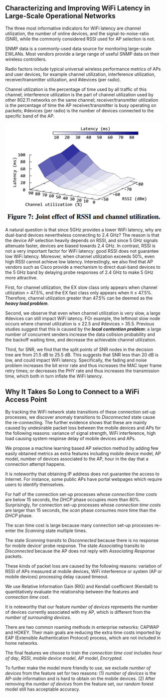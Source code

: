 ## Characterizing and Improving WiFi Latency in Large-Scale Operational Networks

The three most informative indicators for WiFi latency are channel utilization, the number of online devices, and the signal-to-noise-ratio (SNR), while the commonly considered RSSI used for AP selection is not.

SNMP data is a commonly-used data source for monitoring large-scale EWLANs. Most vendors provide a large range of useful SNMP data on their wireless controllers.

Radio factors include typical universal wireless performance metrics of APs and user devices, for example channel utilization, interference utilization, receiver/transmitter utilization, and #devices (per radio).

Channel utilization is the percentage of time used by all traffic of this channel; interference utilization is the part of channel utilization used by other 802.11 networks on the same channel; receiver/transmitter utilization is the percentage of time the AP receiver/transmitter is busy operating on packets; #devices (per radio) is the number of devices connected to the specific band of the AP.

![Alt text](img/ch1-fig1.PNG)

A natural question is that since 5GHz provides a lower WiFi latency, why are dual-band devices nevertheless connecting to 2.4 GHz? The reason is that the device AP selection heavily depends on RSSI, and since 5 GHz signals attenuate faster, devices are biased towards 2.4 GHz. In contrast, RSSI is not a very important  factor for WiFi latency: good RSSI does not guarantee low WiFi latency. Moreover, when channel utilization exceeds 50%, even high RSSI cannot achieve low latency. Interestingly, we also find that AP vendors such as Cisco provide a mechanism to direct dual-band devices to the 5 GHz band by delaying probe responses of 2.4 GHz to make 5 GHz more attractive.

First, for channel utilization, the EX slow class only appears when channel utilization > 47.5%, end the EX fast class only appears when it ≤ 47.5%. Therefore, channel utilization greater than 47.5% can be deemed as the ***heavy load problem***.

Second, we observe that even when channel utilization is very slow, a large #devices can still impact WiFi latency. FOr example, the leftmost slow node occurs where channel utilization is ≤ 22.5 and #devices > 35.5. Previous studies suggest that this is caused by the ***local contention problem***: a large number of concurrent senders increase the data collision probability and the backoff waiting time, and decrease the achievable channel utilization.

Third, for SNR, we find that the split points of SNR nodes in the decision tree are from 21.5 dB to 25.5 dB. This suggests that SNR less than 20 dB is low, and could impact WiFi latency. Specifically, the fading and noise problem increases the bit error rate and thus increases the MAC layer frame retry times; or decreases the PHY rate and thus increases the transmission time, which both in turn inflate the WiFi latency.

## Why It Takes So Long to Connect to a WiFi Access Point

By tracking the WiFi network state transitions of these connection set-up processes, we discover anomaly transitions to *Disconnected* state cause the re-connecting. The further evidence shows that these are mainly caused by undesirable packet loss between the mobile devices and APs for the following reasons: variance of signal strength, WiFi interference, high load causing system respinse delay of mobile devices and APs.

We propose a machine learning based AP selection method by adding few easily obtained metrics as extra features including mobile device model, AP model, number of devices associated to the AP, hour in the day that a connection attempt happens.

It is noteworthy that obtaining IP address does not guarantee the access to Internet. For instance, some public APs have portal webpages which require users to identify themselves.

For half of the connection set-up processes whose *connection time costs* are below 15 seconds, the *DHCP* phase occupies more than 80%. Surprisingly, for connection set-up processes whose *connection time costs* are larger than 15 seconds, the *scan* phase consumes more time than the *DHCP* phase.

The scan time cost is large because many connection set-up processes re-enter the *Scanning* state multiple times.

The state *Scanning* transits to *Disconnected* because there is no response for mobile device' probe response. The state *Associating* transits to *Disconnected* because the AP does not reply with *Associating Response* packets.

These kinds of packet loss are caused by the following reasons: variation of RSSI of APs measured at mobile devices, WiFi interference or system (AP or mobile devices) processing delay caused timeout.

We use Relative Information Gain (RIG) and Kendall coefficient (Kendall) to quantitatively evaluate the relationship between the features and *connection time cost*.

It is noteworthy that our feature *number of devices* represents the number of devices currently associated with my AP, which is different from the *number of surrounding devices*.

There are two common roaming methods in enterprise networks: CAPWAP and HOKEY. Their main goals are reducing the extra time costs imported by EAP (Extensible Authentication Protocol) process, which are not included in home networks.

The final features we choose to train the *connection time cost* includes *hour of day*, *RSSI*, *mobile device model*, *AP model*, *Encrypted*.

To further make the model more friendly to use, we exclude *number of devices* from the feature set for two reasons: (1) *number of devices* is the AP-side information and is hard to obtain on the mobile devices. (2) After removing the *number of devices* from the feature set, our random forest model still has acceptable accuracy.